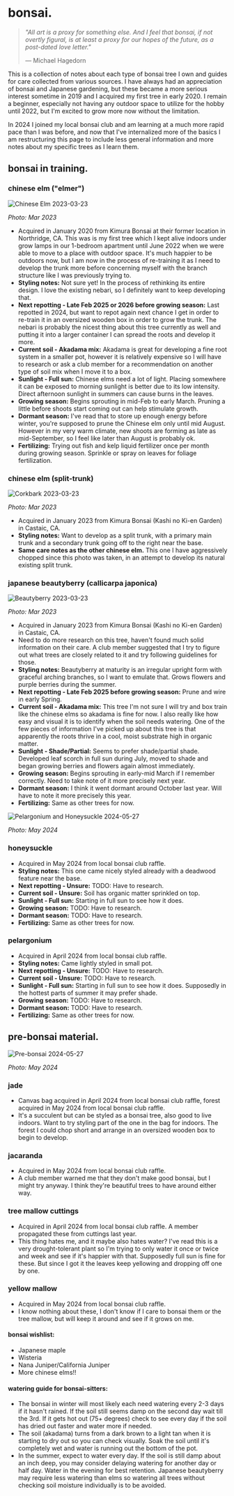 # bonsai.

> *"All art is a proxy for something else. And I feel that bonsai, if not overtly figural, is at least a proxy for our hopes of the future, as a post-dated love letter."* 
>
> — Michael Hagedorn

This is a collection of notes about each type of bonsai tree I own and guides for care collected from various sources. I have always had an appreciation of bonsai and Japanese gardening, but these became a more serious interest sometime in 2019 and I acquired my first tree in early 2020. I remain a beginner, especially not having any outdoor space to utilize for the hobby until 2022, but I'm excited to grow more now without the limitation. 

In 2024 I joined my local bonsai club and am learning at a much more rapid pace than I was before, and now that I've internalized more of the basics I am restructuring this page to include less general information and more notes about my specific trees as I learn them.

## bonsai in training.

### chinese elm ("elmer")

![Chinese Elm 2023-03-23](../media/Chinese%20Elm%202023-03-23.jpg)

*Photo: Mar 2023*

- Acquired in January 2020 from Kimura Bonsai at their former location in Northridge, CA. This was is my first tree which I kept alive indoors under grow lamps in our 1-bedroom apartment until June 2022 when we were able to move to a place with outdoor space. It's much happier to be outdoors now, but I am now in the process of re-training it as I need to develop the trunk more before concerning myself with the branch structure like I was previously trying to.
- **Styling notes:** Not sure yet! In the process of rethinking its entire design. I love the existing nebari, so I definitely want to keep developing that.
- **Next repotting - Late Feb 2025 or 2026 before growing season:** Last repotted in 2024, but want to repot again next chance I get in order to re-train it in an oversized wooden box in order to grow the trunk. The nebari is probably the nicest thing about this tree currently as well and putting it into a larger container I can spread the roots and develop it more.
- **Current soil - Akadama mix:** Akadama is great for developing a fine root system in a smaller pot, however it is relatively expensive so I will have to research or ask a club member for a recommendation on another type of soil mix when I move it to a box.
- **Sunlight - Full sun:** Chinese elms need a lot of light. Placing somewhere it can be exposed to morning sunlight is better due to its low intensity. Direct afternoon sunlight in summers can cause burns in the leaves.
- **Growing season:**  Begins sprouting in mid-Feb to early March. Pruning a little before shoots start coming out can help stimulate growth.
- **Dormant season:** I've read that to store up enough energy before winter, you're supposed to prune the Chinese elm only until mid August. However in my very warm climate, new shoots are forming as late as mid-September, so I feel like later than August is probably ok.
- **Fertilizing:** Trying out fish and kelp liquid fertilizer once per month during growing season. Sprinkle or spray on leaves for foliage fertilization.

### chinese elm (split-trunk)

![Corkbark 2023-03-23](../media/Corkbark%202023-03-23.jpg)

*Photo: Mar 2023*

- Acquired in January 2023 from Kimura Bonsai (Kashi no Ki-en Garden) in Castaic, CA.
- **Styling notes:** Want to develop as a split trunk, with a primary main trunk and a secondary trunk going off to the right near the base.
- **Same care notes as the other chinese elm.** This one I have aggressively chopped since this photo was taken, in an attempt to develop its natural existing split trunk.

### japanese beautyberry (**callicarpa** japonica)

![Beautyberry 2023-03-23](../media/Beautyberry%202023-03-23.jpg)

*Photo: Mar 2023*

- Acquired in January 2023 from Kimura Bonsai (Kashi no Ki-en Garden) in Castaic, CA. 
- Need to do more research on this tree, haven't found much solid information on their care. A club member suggested that I try to figure out what trees are closely related to it and try following guidelines for those.
- **Styling notes:** Beautyberry at maturity is an irregular upright form with graceful arching branches, so I want to emulate that. Grows flowers and purple berries during the summer. 
- **Next repotting - Late Feb 2025 before growing season:** Prune and wire in early Spring.
- **Current soil - Akadama mix:** This tree I'm not sure I will try and box train like the chinese elms so akadama is fine for now. I also really like how easy and visual it is to identify when the soil needs watering. One of the few pieces of information I've picked up about this tree is that apparently the roots thrive in a cool, moist substrate high in organic matter. 
- **Sunlight - Shade/Partial:** Seems to prefer shade/partial shade. Developed leaf scorch in full sun during July, moved to shade and began growing berries and flowers again almost immediately.
- **Growing season:**  Begins sprouting in early-mid March if I remember correctly. Need to take note of it more precisely next year.
- **Dormant season:** I think it went dormant around October last year. Will have to note it more precisely this year.
- **Fertilizing:** Same as other trees for now.

![Pelargonium and Honeysuckle 2024-05-27](../media/Pelargonium%20and%20Honeysuckle%202024-05-27.jpg)

*Photo: May 2024*

### honeysuckle

- Acquired in May 2024 from local bonsai club raffle. 
- **Styling notes:** This one came nicely styled already with a deadwood feature near the base.
- **Next repotting - Unsure:** TODO: Have to research.
- **Current soil - Unsure:** Soil has organic matter sprinkled on top.
- **Sunlight - Full sun:** Starting in full sun to see how it does.
- **Growing season:**  TODO: Have to research.
- **Dormant season:** TODO: Have to research.
- **Fertilizing:** Same as other trees for now.

### pelargonium

- Acquired in April 2024 from local bonsai club raffle. 
- **Styling notes:** Came lightly styled in small pot.
- **Next repotting - Unsure:** TODO: Have to research.
- **Current soil - Unsure:** TODO: Have to research.
- **Sunlight - Full sun:** Starting in full sun to see how it does. Supposedly in the hottest parts of summer it may prefer shade.
- **Growing season:**  TODO: Have to research.
- **Dormant season:** TODO: Have to research.
- **Fertilizing:** Same as other trees for now.

## pre-bonsai material.

![Pre-bonsai 2024-05-27](../media/Pre-bonsai%202024-05-27.jpg)

*Photo: May 2024*

### jade

- Canvas bag acquired in April 2024 from local bonsai club raffle, forest acquired in May 2024 from local bonsai club raffle.
- It's a succulent but can be styled as a bonsai tree, also good to live indoors. Want to try styling part of the one in the bag for indoors. The forest I could chop short and arrange in an oversized wooden box to begin to develop.

### jacaranda

- Acquired in May 2024 from local bonsai club raffle.
- A club member warned me that they don't make good bonsai, but I might try anyway. I think they're beautiful trees to have around either way.

### tree mallow cuttings

- Acquired in April 2024 from local bonsai club raffle. A member propagated these from cuttings last year.
- This thing hates me, and it maybe also hates water? I've read this is a very drought-tolerant plant so I'm trying to only water it once or twice and week and see if it's happier with that. Supposedly full sun is fine for these. But since I got it the leaves keep yellowing and dropping off one by one.

### yellow mallow

- Acquired in May 2024 from local bonsai club raffle.
- I know nothing about these, I don't know if I care to bonsai them or the tree mallow, but will keep it around and see if it grows on me.

#### bonsai wishlist:

- Japanese maple
- Wisteria
- Nana Juniper/California Juniper
- More chinese elms!!

#### watering guide for bonsai-sitters:

- The bonsai in winter will most likely each need watering every 2-3 days if it hasn't rained. If the soil still seems damp on the second day wait till the 3rd. If it gets hot out (75+ degrees) check to see every day if the soil has dried out faster and water more if needed.
- The soil (akadama) turns from a dark brown to a light tan when it is starting to dry out so you can check visually. Soak the soil until it's completely wet and water is running out the bottom of the pot.
- In the summer, expect to water every day. If the soil is still damp about an inch deep, you may consider delaying watering for another day or half day. Water in the evening for best retention. Japanese beautyberry may require less watering than elms so watering all trees without checking soil moisture individually is to be avoided.
